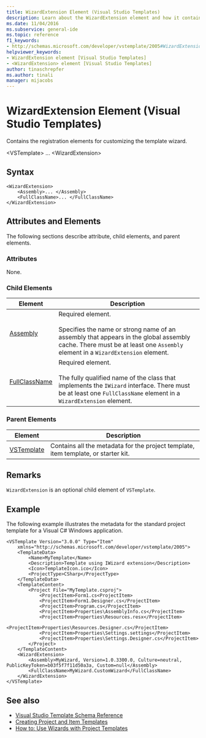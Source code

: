 ```yaml
---
title: WizardExtension Element (Visual Studio Templates)
description: Learn about the WizardExtension element and how it contains the registration elements for customizing the template wizard.
ms.date: 11/04/2016
ms.subservice: general-ide
ms.topic: reference
f1_keywords:
- http://schemas.microsoft.com/developer/vstemplate/2005#WizardExtension
helpviewer_keywords:
- WizardExtension element [Visual Studio Templates]
- <WizardExtension> element [Visual Studio Templates]
author: tinaschrepfer
ms.author: tinali
manager: mijacobs
---
```

# WizardExtension Element (Visual Studio Templates)

Contains the registration elements for customizing the template wizard.

 \<VSTemplate>
 ...
 \<WizardExtension>

## Syntax

```
<WizardExtension>
    <Assembly>... </Assembly>
    <FullClassName>... </FullClassName>
</WizardExtension>
```

## Attributes and Elements
 The following sections describe attribute, child elements, and parent elements.

### Attributes
 None.

### Child Elements

|Element|Description|
|-------------|-----------------|
|[Assembly](../extensibility/assembly-element-visual-studio-template-wizard-extension.md)|Required element.<br /><br /> Specifies the name or strong name of an assembly that appears in the global assembly cache. There must be at least one `Assembly` element in a `WizardExtension` element.|
|[FullClassName](../extensibility/fullclassname-element-visual-studio-template-wizard-extension.md)|Required element.<br /><br /> The fully qualified name of the class that implements the `IWizard` interface. There must be at least one `FullClassName` element in a `WizardExtension` element.|

### Parent Elements

|Element|Description|
|-------------|-----------------|
|[VSTemplate](../extensibility/vstemplate-element-visual-studio-templates.md)|Contains all the metadata for the project template, item template, or starter kit.|

## Remarks
 `WizardExtension` is an optional child element of `VSTemplate`.

## Example
 The following example illustrates the metadata for the standard project template for a Visual C# Windows application.

```
<VSTemplate Version="3.0.0" Type="Item"
    xmlns="http://schemas.microsoft.com/developer/vstemplate/2005">
    <TemplateData>
        <Name>MyTemplate</Name>
        <Description>Template using IWizard extension</Description>
        <Icon>TemplateIcon.ico</Icon>
        <ProjectType>CSharp</ProjectType>
    </TemplateData>
    <TemplateContent>
        <Project File="MyTemplate.csproj">
            <ProjectItem>Form1.cs<ProjectItem>
            <ProjectItem>Form1.Designer.cs</ProjectItem>
            <ProjectItem>Program.cs</ProjectItem>
            <ProjectItem>Properties\AssemblyInfo.cs</ProjectItem>
            <ProjectItem>Properties\Resources.resx</ProjectItem>
            <ProjectItem>Properties\Resources.Designer.cs</ProjectItem>
            <ProjectItem>Properties\Settings.settings</ProjectItem>
            <ProjectItem>Properties\Settings.Designer.cs</ProjectItem>
        </Project>
    </TemplateContent>
    <WizardExtension>
        <Assembly>MyWizard, Version=1.0.3300.0, Culture=neutral, PublicKeyToken=b03f5f7f11d50a3a, Custom=null</Assembly>
        <FullClassName>MyWizard.CustomWizard</FullClassName>
    </WizardExtension>
</VSTemplate>
```

## See also
- [Visual Studio Template Schema Reference](../extensibility/visual-studio-template-schema-reference.md)
- [Creating Project and Item Templates](../ide/creating-project-and-item-templates.md)
- [How to: Use Wizards with Project Templates](../extensibility/how-to-use-wizards-with-project-templates.md)
